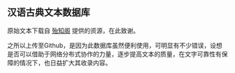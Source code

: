 ## 汉语古典文本数据库

原始文本下载自 [殆知阁](http://www.daizhige.org/) 提供的资源，在此致谢。

之所以上传至Github，是因为此数据库虽然便利使用，可明显有不少错误，设想是否可以借助于网络分布式协作的力量，逐步提高文本的质量，在文字可靠性有保障的情况下，也日益扩大其收录内容。
